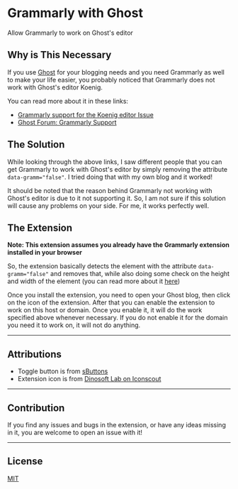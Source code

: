 # Grammarly with Ghost
Allow Grammarly to work on Ghost's editor

## Why is This Necessary
If you use [Ghost](https://ghost.org/) for your blogging needs and you need Grammarly as well to make your life easier, you probably noticed that Grammarly does not work with Ghost's editor Koenig. 

You can read more about it in these links:

- [Grammarly support for the Koenig editor Issue](https://github.com/TryGhost/Ghost/issues/11252)
- [Ghost Forum: Grammarly Support](https://forum.ghost.org/t/grammarly-support/2220)

## The Solution

While looking through the above links, I saw different people that you can get Grammarly to work with Ghost's editor by simply removing the attribute `data-gramm="false"`. I tried doing that with my own blog and it worked!

It should be noted that the reason behind Grammarly not working with Ghost's editor is due to it not supporting it. So, I am not sure if this solution will cause any problems on your side. For me, it works perfectly well.

## The Extension

**Note: This extension assumes you already have the Grammarly extension installed in your browser**

So, the extension basically detects the element with the attribute `data-gramm="false"` and removes that, while also doing some check on the height and width of the element (you can read more about it [here](https://support.grammarly.com/hc/en-us/articles/115000090392-I-do-not-see-the-G-icon-on-a-certain-web-page-or-in-a-certain-text-field-but-see-it-on-other-web-pages-))

Once you install the extension, you need to open your Ghost blog, then click on the icon of the extension. After that you can enable the extension to work on this host or domain. Once you enable it, it will do the work specified above whenever necessary. If you do not enable it for the domain you need it to work on, it will not do anything.

---

## Attributions

- Toggle button is from [sButtons](https://github.com/sButtons/sbuttons)
- Extension icon is from [Dinosoft Lab on Iconscout](https://iconscout.com/contributors/dinosoftlabs)

---

## Contribution

If you find any issues and bugs in the extension, or have any ideas missing in it, you are welcome to open an issue with it!

---

## License

[MIT](./LICENSE)